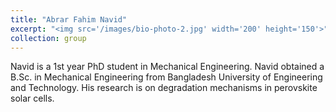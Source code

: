 ```yaml
---
title: "Abrar Fahim Navid"
excerpt: "<img src='/images/bio-photo-2.jpg' width='200' height='150'>"
collection: group
---
```


Navid is a 1st year PhD student in Mechanical Engineering. Navid obtained a B.Sc. in Mechanical Engineering from Bangladesh University of Engineering and Technology. His research is on degradation mechanisms in perovskite solar cells.
